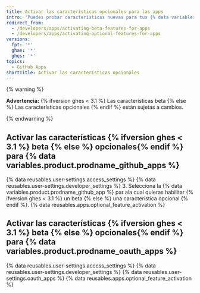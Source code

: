 ```yaml
---
title: Activar las características opcionales para las apps
intro: 'Puedes probar características nuevas para tus {% data variables.product.prodname_github_apps %} y {% data variables.product.prodname_oauth_apps %}.'
redirect_from:
  - /developers/apps/activating-beta-features-for-apps
  - /developers/apps/activating-optional-features-for-apps
versions:
  fpt: '*'
  ghae: '*'
  ghes: '*'
topics:
  - GitHub Apps
shortTitle: Activar las características opcionales
---
```


{% warning %}

**Advertencia:** {% ifversion ghes < 3.1 %} Las características beta {% else %} Las características opcionales {% endif %} están sujetas a cambios.

{% endwarning %}

## Activar las características {% ifversion ghes < 3.1 %} beta {% else %} opcionales{% endif %} para {% data variables.product.prodname_github_apps %}

{% data reusables.user-settings.access_settings %}
{% data reusables.user-settings.developer_settings %}
3. Selecciona la {% data variables.product.prodname_github_app %} par ala cual quieras habilitar {% ifversion ghes < 3.1 %} un beta {% else %} una característica opcional {% endif %}.
{% data reusables.apps.optional_feature_activation %}

## Activar las características {% ifversion ghes < 3.1 %} beta {% else %} opcionales{% endif %} para {% data variables.product.prodname_oauth_apps %}

{% data reusables.user-settings.access_settings %}
{% data reusables.user-settings.developer_settings %}
{% data reusables.user-settings.oauth_apps %}
{% data reusables.apps.optional_feature_activation %}
